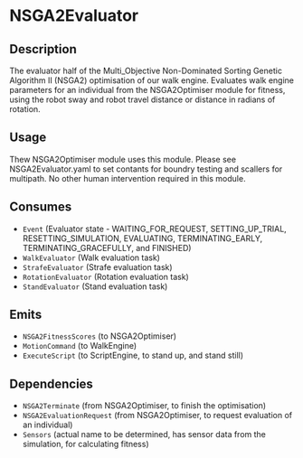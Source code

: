 NSGA2Evaluator
==============

## Description

The evaluator half of the Multi_Objective Non-Dominated Sorting Genetic Algorithm II (NSGA2) optimisation of our walk engine. Evaluates walk engine parameters for an individual from the NSGA2Optimiser module for fitness, using the robot sway and robot travel distance or distance in radians of rotation.

## Usage

Thew NSGA2Optimiser module uses this module. Please see NSGA2Evaluator.yaml to set contants for boundry testing and scallers for multipath. No other human intervention required in this module.

## Consumes
- `Event` (Evaluator state - WAITING_FOR_REQUEST, SETTING_UP_TRIAL, RESETTING_SIMULATION, EVALUATING, TERMINATING_EARLY, TERMINATING_GRACEFULLY, and FINISHED)
- `WalkEvaluator` (Walk evaluation task)
- `StrafeEvaluator` (Strafe evaluation task)
- `RotationEvaluator` (Rotation evaluation task)
- `StandEvaluator` (Stand evaluation task)

## Emits

- `NSGA2FitnessScores` (to NSGA2Optimiser)
- `MotionCommand` (to WalkEngine)
- `ExecuteScript` (to ScriptEngine, to stand up, and stand still)

## Dependencies

- `NSGA2Terminate` (from NSGA2Optimiser, to finish the optimisation)
- `NSGA2EvaluationRequest` (from NSGA2Optimiser, to request evaluation of an individual)
- `Sensors` (actual name to be determined, has sensor data from the simulation, for calculating fitness)
